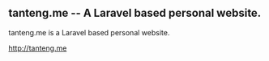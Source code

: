 ## tanteng.me -- A Laravel based personal website.


tanteng.me is a Laravel based personal website.


http://tanteng.me
